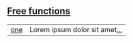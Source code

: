 
## [Free functions](./test_group_3-free_functions.md)

| | |
|:---|:---|
| [one](./hello_world-A-one.md) | Lorem ipsum dolor sit amet[...](./hello_world-A-one.md) |
